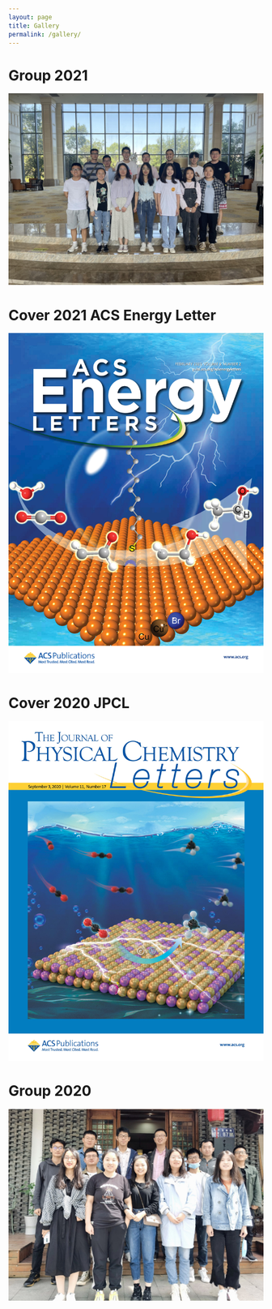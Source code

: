 ```yaml
---
layout: page
title: Gallery
permalink: /gallery/
---
```

# **Group 2021**
![group 2021](/images/group2021.jpeg)

# **Cover 2021 ACS Energy Letter**
![aelccp-2020](/images/aelccp-2020.jpg)

# **Cover 2020 JPCL**
![cover2020](/images/jpclcd_v011i017-3.jpeg)

# **Group 2020**
![group 2020](/images/group-01-cut.jpg)
